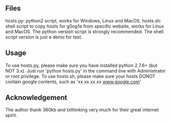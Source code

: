 Files
------
hosts.py: python2 script, works for Windows, Linux and MacOS.
hosts.sh: shell script to copy hosts for g0og1e from specific website, works for Linux and MacOS. 
The python version script is strongly recommended. The shell script version is just a demo for test.

Usage
------
To use hosts.py, please make sure you have installed python 2.7.6+ (but NOT 3.x). Just run 'python hosts.py' in the command line with Administrator or root privilege.
To use hosts.sh, please make sure your hosts DONOT contain google contents, such as 'xx.xx.xx.xx www.google.com'

Acknowledgement
------
The author thank 360kb and txthinking very much for their great internet spirit.
